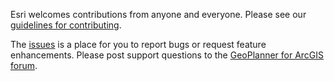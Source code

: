 Esri welcomes contributions from anyone and everyone. Please see our [guidelines for contributing](https://github.com/esri/contributing).

The [issues](https://github.com/Esri/landscape-modeler-js/issues) is a place for you to report bugs or request feature enhancements. Please post support questions to the [GeoPlanner for ArcGIS forum](https://geonet.esri.com/community/gis/applications/geoplanner-for-arcgis).